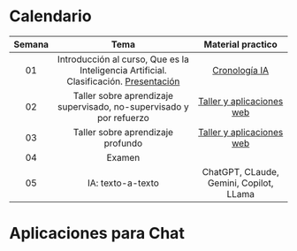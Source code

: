 # Calendario
| Semana |                             Tema                              |                  Material practico |
| :-----------: | :--------------------------------------------------------------: |:----------------------------------------------------------------------------------------------------------------------------: | 
|      01       |  Introducción al curso, Que es la Inteligencia Artificial. Clasificación. [Presentación](http://nbviewer.jupyter.org/github/cgl-itm/HerramientasIA/blob/main/01_IA_Basico/00_Introduccion.pdf)          | [Cronología IA](https://digitalwellbeing.org/wp-content/uploads/2017/08/Artificial-Intelligence-AI-Timeline-Infographic.pdf)    | 
|      02       |   Taller sobre aprendizaje supervisado, no-supervisado y por refuerzo  | [Taller y aplicaciones web](https://github.com/cgl-itm/HerramientasIA/tree/main/01_IA_Basico)  |
|      03       |  Taller sobre aprendizaje profundo |  [Taller y aplicaciones web](https://github.com/cgl-itm/HerramientasIA/tree/main/01_IA_Basico)   | 
|      04       |  Examen   |      |
|      05       |  IA: texto-a-texto   |    ChatGPT, CLaude, Gemini, Copilot, LLama  |

# Aplicaciones para Chat
